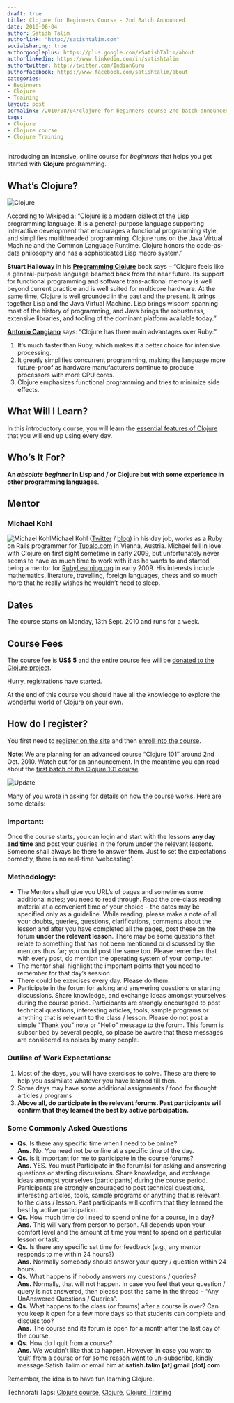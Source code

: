 ```yaml
---
draft: true
title: Clojure for Beginners Course - 2nd Batch Announced
date: 2010-08-04
author: Satish Talim
authorlink: "http://satishtalim.com"
socialsharing: true
authorgoogleplus: https://plus.google.com/+SatishTalim/about
authorlinkedin: https://www.linkedin.com/in/satishtalim
authortwitter: http://twitter.com/IndianGuru
authorfacebook: https://www.facebook.com/satishtalim/about
categories:
- Beginners
- Clojure
- Training
layout: post
permalink: /2010/08/04/clojure-for-beginners-course-2nd-batch-announced/
tags:
- Clojure
- Clojure course
- Clojure Training
---
```

Introducing an intensive, online course for *beginners* that helps you
get started with **Clojure** programming.

## What’s Clojure?

![Clojure](http://clojure.org/file/view/clojure-icon.gif "Clojure")

According to [Wikipedia](http://en.wikipedia.org/wiki/Clojure): “Clojure
is a modern dialect of the Lisp programming language. It is a
general-purpose language supporting interactive development that
encourages a functional programming style, and simplifies multithreaded
programming. Clojure runs on the Java Virtual Machine and the Common
Language Runtime. Clojure honors the code-as-data philosophy and has a
sophisticated Lisp macro system.”

**Stuart Halloway** in his **[Programming
Clojure](http://www.pragprog.com/titles/shcloj/programming-clojure)**
book says – “Clojure feels like a general-purpose language beamed back
from the near future. Its support for functional programming and
software trans-actional memory is well beyond current practice and is
well suited for multicore hardware. At the same time, Clojure is well
grounded in the past and the present. It brings together Lisp and the
Java Virtual Machine. Lisp brings wisdom spanning most of the history of
programming, and Java brings the robustness, extensive libraries, and
tooling of the dominant platform available today.”

**[Antonio
Cangiano](http://programmingzen.com/2010/07/09/thoughts-on-clojure/)**
says: “Clojure has three main advantages over Ruby:”

1.  It’s much faster than Ruby, which makes it a better choice for
    intensive processing.
2.  It greatly simplifies concurrent programming, making the language
    more future-proof as hardware manufacturers continue to produce
    processors with more CPU cores.
3.  Clojure emphasizes functional programming and tries to minimize side
    effects.

## What Will I Learn?

In this introductory course, you will learn the [essential features of
Clojure](http://clojure-notes.rubylearning.org/) that you will end up
using every day.

## Who’s It For?

**An *absolute beginner* in Lisp and / or Clojure but with some
experience in other programming languages**.

## Mentor

### Michael Kohl

![Michael
Kohl](http://rubylearning.com/images/michael_kohl.jpg "Michael Kohl")Michael
Kohl ([Twitter](http://twitter.com/citizen428) /
[blog](http://citizen428.net/)) in his day job, works as a Ruby on Rails
programmer for [Tupalo.com](http://tupalo.com/) in Vienna, Austria.
Michael fell in love with Clojure on first sight sometime in early 2009,
but unfortunately never seems to have as much time to work with it as he
wants to and started being a mentor for
[RubyLearning.org](http://www.rubylearning.org/class/) in early 2009.
His interests include mathematics, literature, travelling, foreign
languages, chess and so much more that he really wishes he wouldn’t need
to sleep.

## Dates

The course starts on Monday, 13th Sept. 2010 and runs for a week.

## Course Fees

The course fee is **US\$ 5** and the entire course fee will be [donated
to the Clojure project](http://clojure.org/funding).

Hurry, registrations have started.

At the end of this course you should have all the knowledge to explore
the wonderful world of Clojure on your own.

## How do I register?

You first need to [register on the site](http://rubylearning.org/) and
then [enroll into the
course](http://rubylearning.org/class/course/view.php?id=60).

**Note**: We are planning for an advanced course “Clojure 101″ around
2nd Oct. 2010. Watch out for an announcement. In the meantime you can
read about the [first batch of the Clojure 101
course](http://rubylearning.com/blog/2010/03/09/clojure-101-a-new-course/).

![Update](http://rubylearning.com/images/update.jpg "Update")

Many of you wrote in asking for details on how the course works. Here
are some details:

### Important:

Once the course starts, you can login and start with the lessons **any
day and time** and post your queries in the forum under the relevant
lessons. Someone shall always be there to answer them. Just to set the
expectations correctly, there is no real-time ‘webcasting’.

### Methodology:

-   The Mentors shall give you URL’s of pages and sometimes some
    additional notes; you need to read through. Read the pre-class
    reading material at a convenient time of your choice – the dates may
    be specified only as a guideline. While reading, please make a note
    of all your doubts, queries, questions, clarifications, comments
    about the lesson and after you have completed all the pages, post
    these on the forum **under the relevant lesson**. There may be some
    questions that relate to something that has not been mentioned or
    discussed by the mentors thus far; you could post the same too.
    Please remember that with every post, do mention the operating
    system of your computer.
-   The mentor shall highlight the important points that you need to
    remember for that day’s session.
-   There could be exercises every day. Please do them.
-   Participate in the forum for asking and answering questions or
    starting discussions. Share knowledge, and exchange ideas amongst
    yourselves during the course period. Participants are strongly
    encouraged to post technical questions, interesting articles, tools,
    sample programs or anything that is relevant to the class / lesson.
    Please do not post a simple "Thank you" note or "Hello" message to
    the forum. This forum is subscribed by several people, so please be
    aware that these messages are considered as noises by many people.

### Outline of Work Expectations:

1.  Most of the days, you will have exercises to solve. These are there
    to help you assimilate whatever you have learned till then.
2.  Some days may have some additional assignments / food for thought
    articles / programs
3.  **Above all, do participate in the relevant forums. Past
    participants will confirm that they learned the best by active
    participation.**

### Some Commonly Asked Questions

-   **Qs.** Is there any specific time when I need to be online?\
    **Ans.** No. You need not be online at a specific time of the day.
-   **Qs.** Is it important for me to participate in the course forums?\
    **Ans.** YES. You must Participate in the forum(s) for asking and
    answering questions or starting discussions. Share knowledge, and
    exchange ideas amongst yourselves (participants) during the course
    period. Participants are strongly encouraged to post technical
    questions, interesting articles, tools, sample programs or anything
    that is relevant to the class / lesson. Past participants will
    confirm that they learned the best by active participation.
-   **Qs.** How much time do I need to spend online for a course, in a
    day?\
    **Ans.** This will vary from person to person. All depends upon your
    comfort level and the amount of time you want to spend on a
    particular lesson or task.
-   **Qs.** Is there any specific set time for feedback (e.g., any
    mentor responds to me within 24 hours?)\
    **Ans.** Normally somebody should answer your query / question
    within 24 hours.
-   **Qs.** What happens if nobody answers my questions / queries?\
    **Ans.** Normally, that will not happen. In case you feel that your
    question / query is not answered, then please post the same in the
    thread – “Any UnAnswered Questions / Queries”.
-   **Qs.** What happens to the class (or forums) after a course is
    over? Can you keep it open for a few more days so that students can
    complete and discuss too?\
    **Ans.** The course and its forum is open for a month after the last
    day of the course.
-   **Qs.** How do I quit from a course?\
    **Ans.** We wouldn’t like that to happen. However, in case you want
    to ‘quit’ from a course or for some reason want to un-subscribe,
    kindly message Satish Talim or email him at **satish.talim [at]
    gmail [dot] com**

Remember, the idea is to have fun learning Clojure.

Technorati Tags: [Clojure
course](http://technorati.com/tag/Clojure+course),
[Clojure](http://technorati.com/tag/Clojure), [Clojure
Training](http://technorati.com/tag/Clojure+Training)
